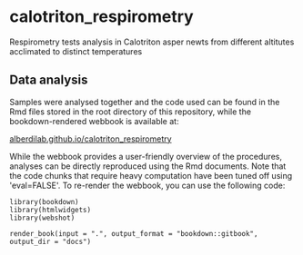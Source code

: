 # calotriton_respirometry

Respirometry tests analysis in Calotriton asper newts from different altitutes acclimated to distinct temperatures


## Data analysis

Samples were analysed together and the code used can be found in the Rmd files stored in the root directory of this repository, while the bookdown-rendered webbook is available at:

[alberdilab.github.io/calotriton_respirometry](https://alberdilab.github.io/calotriton_respirometry)

While the webbook provides a user-friendly overview of the procedures, analyses can be directly reproduced using the Rmd documents. Note that the code chunks that require heavy computation have been tuned off using 'eval=FALSE'. To re-render the webbook, you can use the following code:

```
library(bookdown)
library(htmlwidgets)
library(webshot)

render_book(input = ".", output_format = "bookdown::gitbook", output_dir = "docs")
